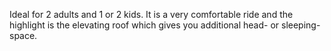 Ideal for 2 adults and 1 or 2 kids. It is a very comfortable ride and the highlight is the elevating roof which gives you additional head- or sleeping-space.